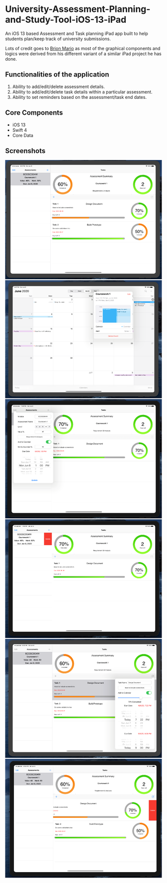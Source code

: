 # University-Assessment-Planning-and-Study-Tool-iOS-13-iPad
An iOS 13 based Assessment and Task planning iPad app built to help students plan/keep track of university submissions.

Lots of credit goes to [Brion Mario](https://github.com/brionmario) as most of the graphical components and logics were derived from his different variant of a similar iPad project he has done.

## Functionalities of the application

1. Ability to add/edit/delete assessment details.
2. Ability to add/edit/delete task details within a particular assessment.
3. Ability to set reminders based on the assessment/task end dates.

## Core Components

* iOS 13
* Swift 4
* Core Data

## Screenshots

![1](https://github.com/Suwadith/University-Assessment-Planning-and-Study-Tool-iOS-13-iPad/blob/master/Screenshots/1.png)
![2](https://github.com/Suwadith/University-Assessment-Planning-and-Study-Tool-iOS-13-iPad/blob/master/Screenshots/2.png)
![3](https://github.com/Suwadith/University-Assessment-Planning-and-Study-Tool-iOS-13-iPad/blob/master/Screenshots/3.png)
![4](https://github.com/Suwadith/University-Assessment-Planning-and-Study-Tool-iOS-13-iPad/blob/master/Screenshots/4.png)
![5](https://github.com/Suwadith/University-Assessment-Planning-and-Study-Tool-iOS-13-iPad/blob/master/Screenshots/5.png)
![6](https://github.com/Suwadith/University-Assessment-Planning-and-Study-Tool-iOS-13-iPad/blob/master/Screenshots/6.png)

